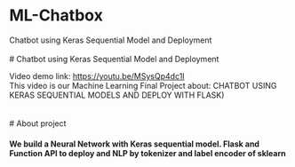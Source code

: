 # ML-Chatbox

Chatbot using Keras Sequential Model and Deployment
<br><br>
﻿# Chatbot using Keras Sequential Model and Deployment
 
Video demo link: https://youtu.be/MSysQp4dc1I
<br>This video is our Machine Learning Final Project about: CHATBOT USING KERAS SEQUENTIAL MODELS AND DEPLOY WITH FLASK) <br>
<br><br>
﻿# About project
 <h4>We build a Neural Network with Keras sequential model. Flask and Function API to deploy and NLP by tokenizer and label encoder of sklearn
</h4>

